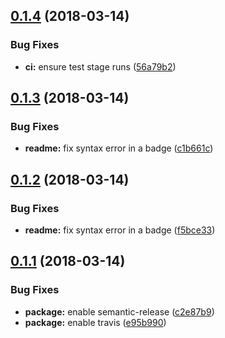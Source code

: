 <a name="0.1.4"></a>
## [0.1.4](https://github.com/zenflow/zenflow-lint-js/compare/v0.1.3...v0.1.4) (2018-03-14)


### Bug Fixes

* **ci:** ensure test stage runs ([56a79b2](https://github.com/zenflow/zenflow-lint-js/commit/56a79b2))

<a name="0.1.3"></a>
## [0.1.3](https://github.com/zenflow/zenflow-lint-js/compare/v0.1.2...v0.1.3) (2018-03-14)


### Bug Fixes

* **readme:** fix syntax error in a badge ([c1b661c](https://github.com/zenflow/zenflow-lint-js/commit/c1b661c))

<a name="0.1.2"></a>
## [0.1.2](https://github.com/zenflow/zenflow-lint-js/compare/v0.1.1...v0.1.2) (2018-03-14)


### Bug Fixes

* **readme:** fix syntax error in a badge ([f5bce33](https://github.com/zenflow/zenflow-lint-js/commit/f5bce33))

<a name="0.1.1"></a>
## [0.1.1](https://github.com/zenflow/zenflow-lint-js/compare/v0.1.0...v0.1.1) (2018-03-14)


### Bug Fixes

* **package:** enable semantic-release ([c2e87b9](https://github.com/zenflow/zenflow-lint-js/commit/c2e87b9))
* **package:** enable travis ([e95b990](https://github.com/zenflow/zenflow-lint-js/commit/e95b990))
